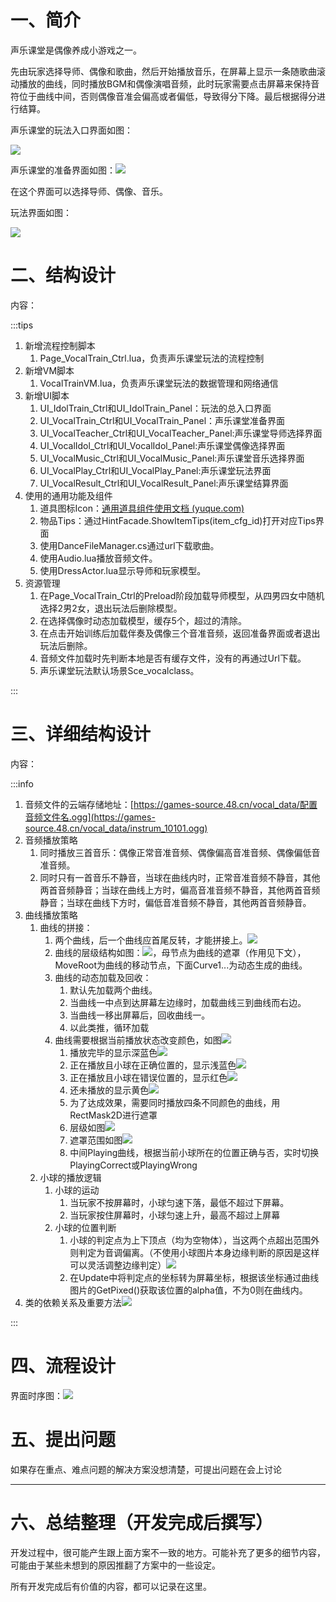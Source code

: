 # 一、简介
声乐课堂是偶像养成小游戏之一。

先由玩家选择导师、偶像和歌曲，然后开始播放音乐，在屏幕上显示一条随歌曲滚动播放的曲线，同时播放BGM和偶像演唱音频，此时玩家需要点击屏幕来保持音符位于曲线中间，否则偶像音准会偏高或者偏低，导致得分下降。最后根据得分进行结算。

声乐课堂的玩法入口界面如图：

![](https://cdn.nlark.com/yuque/0/2024/png/35004992/1731045432977-3136b72d-aecb-4b2f-a105-df5211c33dc8.png)

声乐课堂的准备界面如图：![](https://cdn.nlark.com/yuque/0/2024/png/35004992/1731045496247-90cffbbd-7b4e-4c31-856c-5c88ca4f164f.png)

在这个界面可以选择导师、偶像、音乐。

玩法界面如图：

![](https://cdn.nlark.com/yuque/0/2024/png/35004992/1731044865203-001f5c52-6c35-445f-9b7a-f35c660f283a.png)

# 二、结构设计
内容：

:::tips
1. 新增流程控制脚本
    1. Page_VocalTrain_Ctrl.lua，负责声乐课堂玩法的流程控制
2. 新增VM脚本
    1. VocalTrainVM.lua，负责声乐课堂玩法的数据管理和网络通信
3. 新增UI脚本
    1. UI_IdolTrain_Ctrl和UI_IdolTrain_Panel：玩法的总入口界面
    2. UI_VocalTrain_Ctrl和UI_VocalTrain_Panel：声乐课堂准备界面
    3. UI_VocalTeacher_Ctrl和UI_VocalTeacher_Panel:声乐课堂导师选择界面
    4. UI_VocalIdol_Ctrl和UI_VocalIdol_Panel:声乐课堂偶像选择界面
    5. UI_VocalMusic_Ctrl和UI_VocalMusic_Panel:声乐课堂音乐选择界面
    6. UI_VocalPlay_Ctrl和UI_VocalPlay_Panel:声乐课堂玩法界面
    7. UI_VocalResult_Ctrl和UI_VocalResult_Panel:声乐课堂结算界面
4. 使用的通用功能及组件
    1. 道具图标Icon：[通用道具组件使用文档 (yuque.com)](https://snh48group.yuque.com/lw0nsy/zeet2g/axzgdnh487gl3y12)
    2. 物品Tips：通过HintFacade.ShowItemTips(item_cfg_id)打开对应Tips界面
    3. 使用DanceFileManager.cs通过url下载歌曲。
    4. 使用Audio.lua播放音频文件。
    5. 使用DressActor.lua显示导师和玩家模型。
5. 资源管理
    1. 在Page_VocalTrain_Ctrl的Preload阶段加载导师模型，从四男四女中随机选择2男2女，退出玩法后删除模型。
    2. 在选择偶像时动态加载模型，缓存5个，超过的清除。
    3. 在点击开始训练后加载伴奏及偶像三个音准音频，返回准备界面或者退出玩法后删除。
    4. 音频文件加载时先判断本地是否有缓存文件，没有的再通过Url下载。
    5. 声乐课堂玩法默认场景Sce_vocalclass。

:::

# 三、详细结构设计
内容：

:::info
1. 音频文件的云端存储地址：[https://games-source.48.cn/vocal_data/配置音频文件名.ogg](https://games-source.48.cn/vocal_data/instrum_10101.ogg)
2. 音频播放策略
    1. 同时播放三首音乐：偶像正常音准音频、偶像偏高音准音频、偶像偏低音准音频。
    2. 同时只有一首音乐不静音，当球在曲线内时，正常音准音频不静音，其他两首音频静音；当球在曲线上方时，偏高音准音频不静音，其他两首音频静音；当球在曲线下方时，偏低音准音频不静音，其他两首音频静音。
3. 曲线播放策略
    1. 曲线的拼接：
        1. 两个曲线，后一个曲线应首尾反转，才能拼接上。![](https://cdn.nlark.com/yuque/0/2024/png/35004992/1731060388139-42b5780a-d122-4a85-9022-d37b3e8015f8.png)
        2. 曲线的层级结构如图：![](https://cdn.nlark.com/yuque/0/2024/png/35004992/1731060449464-69194193-6979-4993-949e-0ecf59f5723a.png)，母节点为曲线的遮罩（作用见下文），MoveRoot为曲线的移动节点，下面Curve1...为动态生成的曲线。
        3. 曲线的动态加载及回收：
            1. 默认先加载两个曲线。
            2. 当曲线一中点到达屏幕左边缘时，加载曲线三到曲线而右边。
            3. 当曲线一移出屏幕后，回收曲线一。
            4. 以此类推，循环加载
        4. 曲线需要根据当前播放状态改变颜色，如图![](https://cdn.nlark.com/yuque/0/2024/png/35004992/1731061841952-0818d300-b8b2-4630-b205-c0db3f496ba7.png)
            1. 播放完毕的显示深蓝色![](https://cdn.nlark.com/yuque/0/2024/png/35004992/1731061852330-d6c7f2b9-2e9e-4d5c-a840-9eec80f8093b.png)
            2. 正在播放且小球在正确位置的，显示浅蓝色![](https://cdn.nlark.com/yuque/0/2024/png/35004992/1731061860183-d3a8ed98-4252-452f-b004-90997ba85429.png)
            3. 正在播放且小球在错误位置的，显示红色![](https://cdn.nlark.com/yuque/0/2024/png/35004992/1731061885975-a8cbc28e-6a36-494e-b13f-c26246d3a71c.png)
            4. 还未播放的显示黄色![](https://cdn.nlark.com/yuque/0/2024/png/35004992/1731061901071-d0517d78-acec-4efd-b4c2-ffababb94fc9.png)
            5. 为了达成效果，需要同时播放四条不同颜色的曲线，用RectMask2D进行遮罩
            6. 层级如图![](https://cdn.nlark.com/yuque/0/2024/png/35004992/1731062088786-97d63d97-9f79-4af0-bf6d-5ed9743f1bf6.png)
            7. 遮罩范围如图![](https://cdn.nlark.com/yuque/0/2024/png/35004992/1731062258436-2e3865fc-d97b-4cad-8790-ea40a36f32a8.png)
            8. 中间Playing曲线，根据当前小球所在的位置正确与否，实时切换PlayingCorrect或PlayingWrong
    2. 小球的播放逻辑
        1. 小球的运动
            1. 当玩家不按屏幕时，小球匀速下落，最低不超过下屏幕。
            2. 当玩家按住屏幕时，小球匀速上升，最高不超过上屏幕
        2. 小球的位置判断
            1. 小球的判定点为上下顶点（均为空物体），当这两个点超出范围外则判定为音调偏离。（不使用小球图片本身边缘判断的原因是这样可以灵活调整边缘判定）![](https://cdn.nlark.com/yuque/0/2024/png/35004992/1731309354093-b83a3637-d942-439c-afd4-d54d27e0b677.png)
            2. 在Update中将判定点的坐标转为屏幕坐标，根据该坐标通过曲线图片的GetPixed()获取该位置的alpha值，不为0则在曲线内。
4. 类的依赖关系及重要方法![](https://cdn.nlark.com/yuque/0/2024/png/35004992/1731378631359-53db0f1b-347b-44ee-82bf-2b0687ce2b9d.png)

:::



# 四、流程设计
界面时序图：![](https://cdn.nlark.com/yuque/0/2024/png/35004992/1731378987700-bc360b50-883a-479b-81e5-71f1221214ab.png)



# 五、提出问题
如果存在重点、难点问题的解决方案没想清楚，可提出问题在会上讨论



---

# 六、总结整理（开发完成后撰写）
开发过程中，很可能产生跟上面方案不一致的地方。可能补充了更多的细节内容，可能由于某些未想到的原因推翻了方案中的一些设定。

所有开发完成后有价值的内容，都可以记录在这里。

